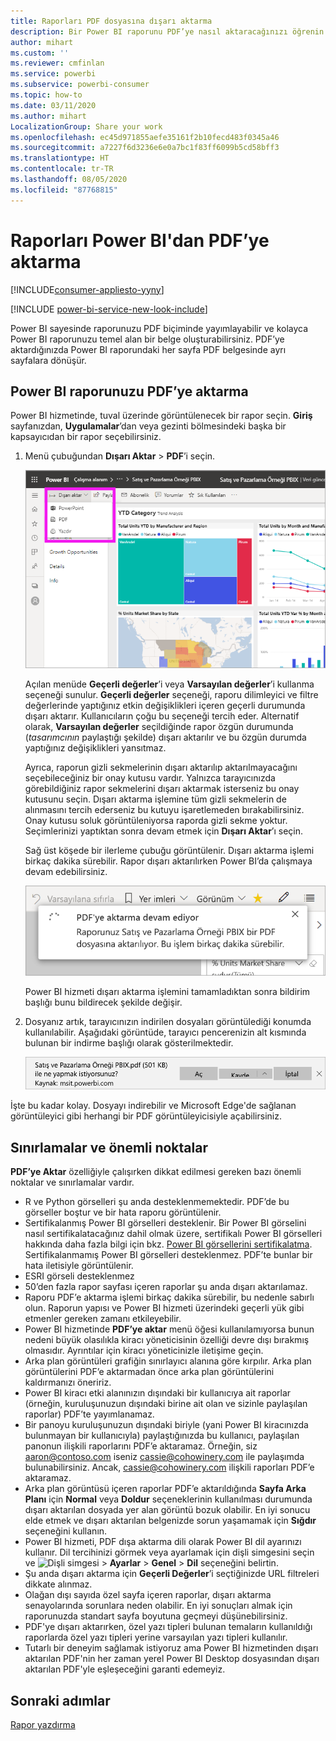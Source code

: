 ```yaml
---
title: Raporları PDF dosyasına dışarı aktarma
description: Bir Power BI raporunu PDF’ye nasıl aktaracağınızı öğrenin.
author: mihart
ms.custom: ''
ms.reviewer: cmfinlan
ms.service: powerbi
ms.subservice: powerbi-consumer
ms.topic: how-to
ms.date: 03/11/2020
ms.author: mihart
LocalizationGroup: Share your work
ms.openlocfilehash: ec45d971855aefe35161f2b10fecd483f0345a46
ms.sourcegitcommit: a7227f6d3236e6e0a7bc1f83ff6099b5cd58bff3
ms.translationtype: HT
ms.contentlocale: tr-TR
ms.lasthandoff: 08/05/2020
ms.locfileid: "87768815"
---
```

# <a name="export-reports-from-power-bi-to-pdf"></a>Raporları Power BI'dan PDF’ye aktarma

[!INCLUDE[consumer-appliesto-yyny](../includes/consumer-appliesto-yyny.md)]

[!INCLUDE [power-bi-service-new-look-include](../includes/power-bi-service-new-look-include.md)]

Power BI sayesinde raporunuzu PDF biçiminde yayımlayabilir ve kolayca Power BI raporunuzu temel alan bir belge oluşturabilirsiniz. PDF’ye aktardığınızda Power BI raporundaki her sayfa PDF belgesinde ayrı sayfalara dönüşür.

## <a name="export-your-power-bi-report-to-pdf"></a>Power BI raporunuzu PDF’ye aktarma
Power BI hizmetinde, tuval üzerinde görüntülenecek bir rapor seçin. **Giriş** sayfanızdan, **Uygulamalar**’dan veya gezinti bölmesindeki başka bir kapsayıcıdan bir rapor seçebilirsiniz.

1. Menü çubuğundan **Dışarı Aktar** > **PDF**’i seçin.

    ![Menü çubuğundan Dışarı Aktar’ı seçme](media/end-user-pdf/power-bi-export.png)

    Açılan menüde **Geçerli değerler**’i veya **Varsayılan değerler**’i kullanma seçeneği sunulur. **Geçerli değerler** seçeneği, raporu dilimleyici ve filtre değerlerinde yaptığınız etkin değişiklikleri içeren geçerli durumunda dışarı aktarır. Kullanıcıların çoğu bu seçeneği tercih eder. Alternatif olarak, **Varsayılan değerler** seçildiğinde rapor özgün durumunda (*tasarımcının* paylaştığı şekilde) dışarı aktarılır ve bu özgün durumda yaptığınız değişiklikleri yansıtmaz.
    
    Ayrıca, raporun gizli sekmelerinin dışarı aktarılıp aktarılmayacağını seçebileceğiniz bir onay kutusu vardır. Yalnızca tarayıcınızda görebildiğiniz rapor sekmelerini dışarı aktarmak isterseniz bu onay kutusunu seçin. Dışarı aktarma işlemine tüm gizli sekmelerin de alınmasını tercih ederseniz bu kutuyu işaretlemeden bırakabilirsiniz. Onay kutusu soluk görüntüleniyorsa raporda gizli sekme yoktur. Seçimlerinizi yaptıktan sonra devam etmek için **Dışarı Aktar**’ı seçin.
    
    Sağ üst köşede bir ilerleme çubuğu görüntülenir. Dışarı aktarma işlemi birkaç dakika sürebilir. Rapor dışarı aktarılırken Power BI’da çalışmaya devam edebilirsiniz.

    ![Dışarı aktarma ilerleme durumu iletisi](media/end-user-pdf/power-bi-export-progress.png)

    Power BI hizmeti dışarı aktarma işlemini tamamladıktan sonra bildirim başlığı bunu bildirecek şekilde değişir.

2. Dosyanız artık, tarayıcınızın indirilen dosyaları görüntülediği konumda kullanılabilir. Aşağıdaki görüntüde, tarayıcı pencerenizin alt kısmında bulunan bir indirme başlığı olarak gösterilmektedir.

    ![İndirilen dosyanın konumu](media/end-user-pdf/power-bi-export-done.png)

İşte bu kadar kolay. Dosyayı indirebilir ve Microsoft Edge'de sağlanan görüntüleyici gibi herhangi bir PDF görüntüleyicisiyle açabilirsiniz.


## <a name="limitations-and-considerations"></a>Sınırlamalar ve önemli noktalar
**PDF’ye Aktar** özelliğiyle çalışırken dikkat edilmesi gereken bazı önemli noktalar ve sınırlamalar vardır.

* R ve Python görselleri şu anda desteklenmemektedir. PDF’de bu görseller boştur ve bir hata raporu görüntülenir. 
* Sertifikalanmış Power BI görselleri desteklenir. Bir Power BI görselini nasıl sertifikalatacağınız dahil olmak üzere, sertifikalı Power BI görselleri hakkında daha fazla bilgi için bkz. [Power BI görsellerini sertifikalatma](../developer/visuals/power-bi-custom-visuals-certified.md). Sertifikalanmamış Power BI görselleri desteklenmez. PDF’te bunlar bir hata iletisiyle görüntülenir.
* ESRI görseli desteklenmez
* 50’den fazla rapor sayfası içeren raporlar şu anda dışarı aktarılamaz.
* Raporu PDF’e aktarma işlemi birkaç dakika sürebilir, bu nedenle sabırlı olun. Raporun yapısı ve Power BI hizmeti üzerindeki geçerli yük gibi etmenler gereken zamanı etkileyebilir.
* Power BI hizmetinde **PDF’ye aktar** menü öğesi kullanılamıyorsa bunun nedeni büyük olasılıkla kiracı yöneticisinin özelliği devre dışı bırakmış olmasıdır. Ayrıntılar için kiracı yöneticinizle iletişime geçin.
* Arka plan görüntüleri grafiğin sınırlayıcı alanına göre kırpılır. Arka plan görüntülerini PDF’e aktarmadan önce arka plan görüntülerini kaldırmanızı öneririz.
* Power BI kiracı etki alanınızın dışındaki bir kullanıcıya ait raporlar (örneğin, kuruluşunuzun dışındaki birine ait olan ve sizinle paylaşılan raporlar) PDF’te yayımlanamaz.
* Bir panoyu kuruluşunuzun dışındaki biriyle (yani Power BI kiracınızda bulunmayan bir kullanıcıyla) paylaştığınızda bu kullanıcı, paylaşılan panonun ilişkili raporlarını PDF’e aktaramaz. Örneğin, siz aaron@contoso.com iseniz cassie@cohowinery.com ile paylaşımda bulunabilirsiniz. Ancak, cassie@cohowinery.com ilişkili raporları PDF’e aktaramaz.
* Arka plan görüntüsü içeren raporlar PDF’e aktarıldığında **Sayfa Arka Planı** için **Normal** veya **Doldur** seçeneklerinin kullanılması durumunda dışarı aktarılan dosyada yer alan görüntü bozuk olabilir. En iyi sonucu elde etmek ve dışarı aktarılan belgenizde sorun yaşamamak için **Sığdır** seçeneğini kullanın.
* Power BI hizmeti, PDF dışa aktarma dili olarak Power BI dil ayarınızı kullanır. Dil tercihinizi görmek veya ayarlamak için dişli simgesini seçin ve ![Dişli simgesi](media/end-user-powerpoint/power-bi-settings-icon.png) > **Ayarlar** > **Genel** > **Dil** seçeneğini belirtin.
* Şu anda dışarı aktarma için **Geçerli Değerler**’i seçtiğinizde URL filtreleri dikkate alınmaz.
* Olağan dışı sayıda özel sayfa içeren raporlar, dışarı aktarma senayolarında sorunlara neden olabilir. En iyi sonuçları almak için raporunuzda standart sayfa boyutuna geçmeyi düşünebilirsiniz.
* PDF'ye dışarı aktarırken, özel yazı tipleri bulunan temaların kullanıldığı raporlarda özel yazı tipleri yerine varsayılan yazı tipleri kullanılır.
* Tutarlı bir deneyim sağlamak istiyoruz ama Power BI hizmetinden dışarı aktarılan PDF'nin her zaman yerel Power BI Desktop dosyasından dışarı aktarılan PDF'yle eşleşeceğini garanti edemeyiz.

## <a name="next-steps"></a>Sonraki adımlar
[Rapor yazdırma](end-user-print.md)
